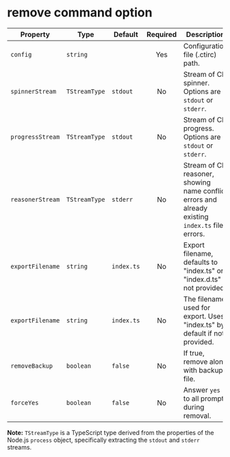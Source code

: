 # remove command option

| Property         | Type          | Default    | Required | Description                                                                                       | Command           | Mode               |
| ---------------- | ------------- | ---------- | :------: | ------------------------------------------------------------------------------------------------- | ----------------- | ------------------ |
| `config`         | `string`      |            |   Yes    | Configuration file (.ctirc) path.                                                                 | `build`, `remove` | `bundle`, `create` |
| `spinnerStream`  | `TStreamType` | `stdout`   |    No    | Stream of CLI spinner. Options are `stdout` or `stderr`.                                          | `build`, `remove` | `bundle`, `create` |
| `progressStream` | `TStreamType` | `stdout`   |    No    | Stream of CLI progress. Options are `stdout` or `stderr`.                                         | `build`, `remove` | `bundle`, `create` |
| `reasonerStream` | `TStreamType` | `stderr`   |    No    | Stream of CLI reasoner, showing name conflict errors and already existing `index.ts` file errors. | `build`, `remove` | `bundle`, `create` |
| `exportFilename` | `string`      | `index.ts` |    No    | Export filename, defaults to "index.ts" or "index.d.ts" if not provided.                          | `build`, `remove` | `bundle`, `create` |
| `exportFilename` | `string`      | `index.ts` |    No    | The filename used for export. Uses "index.ts" by default if not provided.                         | `build`, `remove` | `bundle`, `create` |
| `removeBackup`   | `boolean`     | `false`    |    No    | If true, remove along with backup file.                                                           | `remove`          |                    |
| `forceYes`       | `boolean`     | `false`    |    No    | Answer `yes` to all prompts during removal.                                                       | `remove`          |                    |

**Note:** `TStreamType` is a TypeScript type derived from the properties of the Node.js `process` object, specifically extracting the `stdout` and `stderr` streams.
